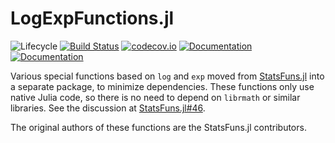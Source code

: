 # LogExpFunctions.jl

![Lifecycle](https://img.shields.io/badge/lifecycle-experimental-orange.svg)<!--
![Lifecycle](https://img.shields.io/badge/lifecycle-maturing-blue.svg)
![Lifecycle](https://img.shields.io/badge/lifecycle-stable-green.svg)
![Lifecycle](https://img.shields.io/badge/lifecycle-retired-orange.svg)
![Lifecycle](https://img.shields.io/badge/lifecycle-archived-red.svg)
![Lifecycle](https://img.shields.io/badge/lifecycle-dormant-blue.svg) -->
[![Build Status](https://travis-ci.com/tpapp/LogExpFunctions.jl.svg?branch=master)](https://travis-ci.com/tpapp/LogExpFunctions.jl)
[![codecov.io](http://codecov.io/github/tpapp/LogExpFunctions.jl/coverage.svg?branch=master)](http://codecov.io/github/tpapp/LogExpFunctions.jl?branch=master)
[![Documentation](https://img.shields.io/badge/docs-stable-blue.svg)](https://tpapp.github.io/LogExpFunctions.jl/stable)
[![Documentation](https://img.shields.io/badge/docs-master-blue.svg)](https://tpapp.github.io/LogExpFunctions.jl/latest)

Various special functions based on `log` and `exp` moved from [StatsFuns.jl](https://github.com/JuliaStats/StatsFuns.jl) into a separate package, to minimize dependencies. These functions only use native Julia code, so there is no need to depend on `librmath` or similar libraries. See the discussion at [StatsFuns.jl#46](https://github.com/JuliaStats/StatsFuns.jl/issues/46).

The original authors of these functions are the StatsFuns.jl contributors.
